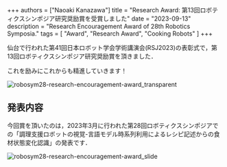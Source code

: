 +++
authors = ["Naoaki Kanazawa"]
title = "Research Award: 第13回ロボティクスシンポジア研究奨励賞を受賞しました"
date = "2023-09-13"
description = "Research Encouragement Award of 28th Robotics Symposia."
tags = [
    "Award",
    "Research Award",
    "Cooking Robots"
]
+++

仙台で行われた第41回日本ロボット学会学術講演会(RSJ2023)の表彰式で，第13回ロボティクスシンポジア研究奨励賞を頂きました．

これを励みにこれからも精進していきます！

![robosym28-research-encouragement-award_transparent](../../images/robosym28-research-encouragement-award_transparent.png)

## 発表内容
今回賞を頂いたのは，2023年3月に行われた第28回ロボティクスシンポジアでの「調理支援ロボットの視覚-言語モデル時系列利用によるレシピ記述からの食材状態変化認識」の発表です．

![robosym28-research-encouragement-award_slide](../../images/robosym28-research-encouragement-award_slide.jpg)
